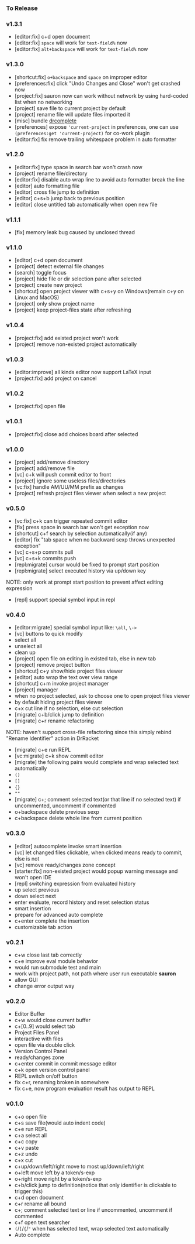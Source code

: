 ### To Release

### v1.3.1

- [editor:fix] c+d open document
- [editor:fix] `space` will work for `text-field%` now
- [editor:fix] `alt+backspace` will work for `text-field%` now

### v1.3.0

- [shortcut:fix] `o+backspace` and `space` on improper editor
- [preferences:fix] click "Undo Changes and Close" won't get crashed now
- [project:fix] sauron now can work without network by using hard-coded list when no networking
- [project] save file to current project by default
- [project] rename file will update files imported it
- [misc] bundle [drcomplete](https://github.com/yjqww6/drcomplete)
- [preferences] expose `'current-project` in preferences, one can use `(preferences:get 'current-project)` for co-work plugin
- [editor:fix] fix remove trailing whitespace problem in auto formatter

### v1.2.0

- [editor:fix] type space in search bar won't crash now
- [project] rename file/directory
- [editor:fix] disable auto wrap line to avoid auto formatter break the line
- [editor] auto formatting file
- [editor] cross file jump to definition
- [editor] c+s+b jump back to previous position
- [editor] close untitled tab automatically when open new file

### v1.1.1

- [fix] memory leak bug caused by unclosed thread

### v1.1.0

- [editor] c+d open document
- [project] detect external file changes
- [search] toggle focus
- [project] hide file or dir selection pane after selected
- [project] create new project
- [shortcut] open project viewer with c+s+y on Windows(remain c+y on Linux and MacOS)
- [project] only show project name
- [project] keep project-files state after refreshing

### v1.0.4

- [project:fix] add existed project won't work
- [project] remove non-existed project automatically

### v1.0.3

- [editor:improve] all kinds editor now support LaTeX input
- [project:fix] add project on cancel

### v1.0.2

- [project:fix] open file

### v1.0.1

- [project:fix] close add choices board after selected

### v1.0.0

- [project] add/remove directory
- [project] add/remove file
- [vc] c+k will push commit editor to front
- [project] ignore some useless files/directories
- [vc:fix] handle AM/UU/MM prefix as changes
- [project] refresh project files viewer when select a new project

### v0.5.0

- [vc:fix] c+k can trigger repeated commit editor
- [fix] press space in search bar won't get exception now
- [shortcut] c+f search by selection automatically(if any)
- [editor] fix "tab space when no backward sexp throws unexpected exception"
- [vc] c+s+p commits pull
- [vc] c+s+k commits push
- [repl:migrate] cursor would be fixed to prompt start position
- [repl:migrate] select executed history via up/down key

NOTE: only work at prompt start position to prevent affect editing expression

- [repl] support special symbol input in repl

### v0.4.0

- [editor:migrate] special symbol input like: `\all`, `\->`
- [vc] buttons to quick modify
- select all
- unselect all
- clean up
- [project] open file on editing in existed tab, else in new tab
- [project] remove project button
- [shortcut] c+y show/hide project files viewer
- [editor] auto wrap the text over view range
- [shortcut] c+m invoke project manager
- [project] manager
- when no project selected, ask to choose one to open project files viewer
- by default hiding project files viewer
- c+x cut line if no selection, else cut selection
- [migrate] c+b/click jump to definition
- [migrate] c+r rename refactoring

NOTE: haven't support cross-file refactoring since this simply rebind "Rename Identifier" action in DrRacket

- [migrate] c+e run REPL
- [vc:migrate] c+k show commit editor
- [migrate] the following pairs would complete and wrap selected text automatically
- `()`
- `[]`
- `{}`
- `""`
- [migrate] c+; comment selected text(or that line if no selected text) if uncommented, uncomment if commented
- o+backspace delete previous sexp
- c+backspace delete whole line from current position

### v0.3.0

- [editor] autocomplete invoke smart insertion
- [vc] let changed files clickable, when clicked means ready to commit, else is not
- [vc] remove ready/changes zone concept
- [starter:fix] non-existed project would popup warning message and won't open IDE
- [repl] switching expression from evaluated history
- up select previous
- down select next
- enter evaluate, record history and reset selection status
- smart insertion
- prepare for advanced auto complete
- c+enter complete the insertion
- customizable tab action

### v0.2.1

- c+w close last tab correctly
- c+e improve eval module behavior
- would run submodule test and main
- work with project path, not path where user run executable **sauron**
- allow GUI
- change error output way

### v0.2.0

- Editor Buffer
- c+w would close current buffer
- c+[0..9] would select tab
- Project Files Panel
- interactive with files
- open file via double click
- Version Control Panel
- ready/changes zone
- c+enter commit in commit message editor
- c+k open version control panel
- REPL switch on/off button
- fix c+r, renaming broken in somewhere
- fix c+e, now program evaluation result has output to REPL

### v0.1.0

- c+o open file
- c+s save file(would auto indent code)
- c+e run REPL
- c+a select all
- c+c copy
- c+v paste
- c+z undo
- c+x cut
- c+up/down/left/right move to most up/down/left/right
- o+left move left by a token/s-exp
- o+right move right by a token/s-exp
- c+b/click jump to definition(notice that only identifier is clickable to trigger this)
- c+d open document
- c+r rename all bound
- c+; comment selected text or line if uncommented, uncomment if commented
- c+f open text searcher
- `(`/`[`/`{`/`"` when has selected text, wrap selected text automatically
- Auto complete
